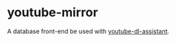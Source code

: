<h1>youtube-mirror</h1>

A database front-end be used with <a href="https://github.com/meiyushuku/youtube-dl-assistant" target="_blank">youtube-dl-assistant</a>.
